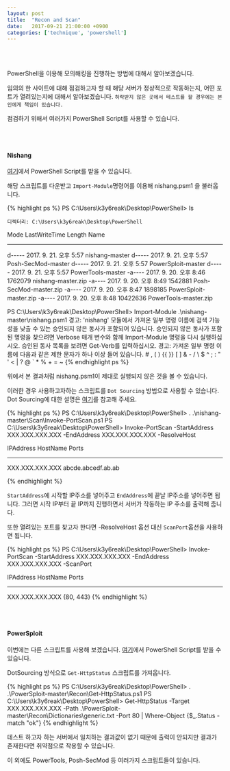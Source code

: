 ```yaml
---
layout: post
title:  "Recon and Scan"
date:   2017-09-21 21:00:00 +0900
categories: ['technique', 'powershell']
---
```


<br/><br/>

PowerShell을 이용해 모의해킹을 진행하는 방법에 대해서 알아보겠습니다.

임의의 한 사이트에 대해 점검하고자 할 때 해당 서버가 정상적으로 작동하는지, 어떤 포트가 열려있는지에 대해서 알아보겠습니다. `허락받지 않은 곳에서 테스트를 할 경우에는 본인에게 책임이 있습니다.`

점검하기 위해서 여러가지 PowerShell Script를 사용할 수 있습니다.

<br/><br/>
#### Nishang
[여기](http://github.com/samratashok/nishang)에서 PowerShell Script를 받을 수 있습니다.

해당 스크립트를 다운받고 `Import-Module`명령어를 이용해 nishang.psm1 을 불러옵니다.

{% highlight ps %}
PS C:\Users\k3y6reak\Desktop\PowerShell> ls


    디렉터리: C:\Users\k3y6reak\Desktop\PowerShell


Mode                LastWriteTime         Length Name
----                -------------         ------ ----
d-----   2017. 9. 21.   오후 5:57                nishang-master
d-----   2017. 9. 21.   오후 5:57                Posh-SecMod-master
d-----   2017. 9. 21.   오후 5:57                PowerSploit-master
d-----   2017. 9. 21.   오후 5:57                PowerTools-master
-a----   2017. 9. 20.   오후 8:46        1762079 nishang-master.zip
-a----   2017. 9. 20.   오후 8:49        1542881 Posh-SecMod-master.zip
-a----   2017. 9. 20.   오후 8:47        1898185 PowerSploit-master.zip
-a----   2017. 9. 20.   오후 8:48       10422636 PowerTools-master.zip

PS C:\Users\k3y6reak\Desktop\PowerShell> Import-Module .\nishang-master\nishang.psm1
경고: 'nishang' 모듈에서 가져온 일부 명령 이름에 검색 가능성을 낮출 수 있는 승인되지 않은 동사가 포함되어 있습니다.
승인되지 않은 동사가 포함된 명령을 찾으려면 Verbose 매개 변수와 함께 Import-Module 명령을 다시 실행하십시오. 승인된
동사 목록을 보려면 Get-Verb를 입력하십시오.
경고: 가져온 일부 명령 이름에 다음과 같은 제한 문자가 하나 이상 들어 있습니다. # , ( ) {{ }} [ ] & - / \ $ ^ ; : " ' < | ? @ ` * % + = ~
{% endhighlight ps %}

위에서 본 결과처럼 nishang.psm1이 제대로 실행되지 않은 것을 볼 수 있습니다.

이러한 경우 사용하고자하는 스크립트를 `Dot Sourcing` 방법으로 사용할 수 있습니다.
Dot Sourcing에 대한 설명은 [여기](https://k3y6reak.github.io/technique/powershell/2017/08/08/Functios.html)를 참고해 주세요.


{% highlight ps %}
PS C:\Users\k3y6reak\Desktop\PowerShell> . .\nishang-master\Scan\Invoke-PortScan.ps1
PS C:\Users\k3y6reak\Desktop\PowerShell> Invoke-PortScan -StartAddress XXX.XXX.XXX.XXX -EndAddress XXX.XXX.XXX.XXX -ResolveHost

IPAddress       HostName            Ports
---------       --------            -----
XXX.XXX.XXX.XXX abcde.abcedf.ab.ab

{% endhighlight %}

`StartAddress`에 시작할 IP주소를 넣어주고 `EndAddress`에 끝날 IP주소를 넣어주면 됩니다. 그러면 시작 IP부터 끝 IP까지 진행하면서 서버가 작동하는 IP 주소를 출력해 줍니다.

또한 열려있는 포트를 찾고자 한다면 -ResolveHost 옵션 대신 `ScanPort`옵션을 사용하면 됩니다.

{% highlight ps %}
PS C:\Users\k3y6reak\Desktop\PowerShell> Invoke-PortScan -StartAddress XXX.XXX.XXX.XXX -EndAddress XXX.XXX.XXX.XXX -ScanPort

IPAddress       HostName Ports
---------       -------- -----
XXX.XXX.XXX.XXX          {80, 443}
{% endhighlight %}

<br/><br/>
#### PowerSploit
이번에는 다른 스크립트를 사용해 보겠습니다. [여기](https://github.com/mattifestation/PowerSploit)에서 PowerShell Script를 받을 수 있습니다. 

DotSourcing 방식으로 `Get-HttpStatus` 스크립트를 가져옵니다.

{% highlight ps %}
PS C:\Users\k3y6reak\Desktop\PowerShell> . .\PowerSploit-master\Recon\Get-HttpStatus.ps1
PS C:\Users\k3y6reak\Desktop\PowerShell> Get-HttpStatus -Target XXX.XXX.XXX.XXX -Path .\PowerSploit-master\Recon\Dictionaries\generic.txt -Port 80 | Where-Object {$_.Status -match "ok"}
{% endhighlight %}

테스트 하고자 하는 서버에서 일치하는 결과값이 없기 때문에 출력이 안되지만 결과가 존재한다면 취약점으로 작용할 수 있습니다.


이 외에도 PowerTools, Posh-SecMod 등 여러가지 스크립트들이 있습니다.
